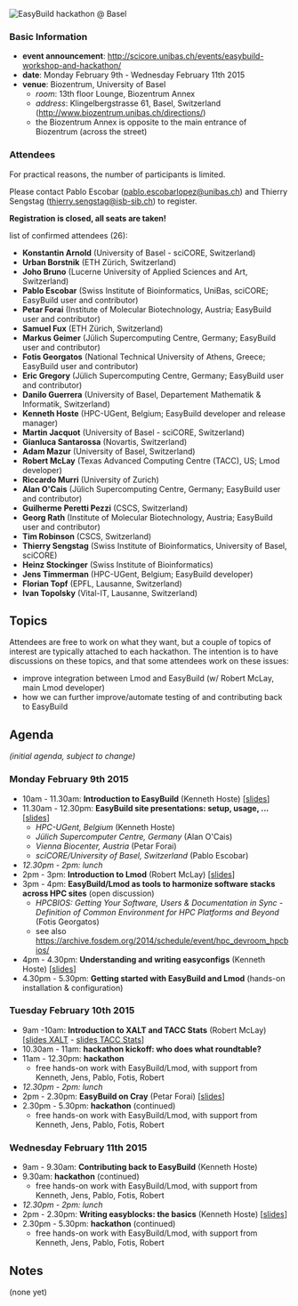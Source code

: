 ![EasyBuild hackathon @ Basel](http://users.ugent.be/~kehoste/EasyBuild-hackathon-Basel-group-picture_20150211-resized.jpg)

### Basic Information

* **event announcement**: http://scicore.unibas.ch/events/easybuild-workshop-and-hackathon/
* **date**: Monday February 9th - Wednesday February 11th 2015
* **venue**: Biozentrum, University of Basel
  * _room_: 13th floor Lounge, Biozentrum Annex
  * _address_: Klingelbergstrasse 61, Basel, Switzerland (<a>http://www.biozentrum.unibas.ch/directions/</a>)
  * the Biozentrum Annex is opposite to the main entrance of Biozentrum (across the street)

### Attendees

For practical reasons, the number of participants is limited.

Please contact Pablo Escobar (pablo.escobarlopez@unibas.ch) and Thierry Sengstag (thierry.sengstag@isb-sib.ch) to register.

**Registration is closed, all seats are taken!**

list of confirmed attendees (26):

* **Konstantin Arnold** (University of Basel - sciCORE, Switzerland)
* **Urban Borstnik** (ETH Zürich, Switzerland)
* **Joho Bruno** (Lucerne University of Applied Sciences and Art, Switzerland)
* **Pablo Escobar** (Swiss Institute of Bioinformatics, UniBas, sciCORE; EasyBuild user and contributor)
* **Petar Forai** (Institute of Molecular Biotechnology, Austria; EasyBuild user and contributor)
* **Samuel Fux** (ETH Zürich, Switzerland)
* **Markus Geimer** (Jülich Supercomputing Centre, Germany; EasyBuild user and contributor)
* **Fotis Georgatos** (National Technical University of Athens, Greece; EasyBuild user and contributor)
* **Eric Gregory** (Jülich Supercomputing Centre, Germany; EasyBuild user and contributor)
* **Danilo Guerrera** (University of Basel, Departement Mathematik & Informatik, Switzerland)
* **Kenneth Hoste** (HPC-UGent, Belgium; EasyBuild developer and release manager)
* **Martin Jacquot** (University of Basel - sciCORE, Switzerland)
* **Gianluca Santarossa** (Novartis, Switzerland)
* **Adam Mazur** (University of Basel, Switzerland)
* **Robert McLay** (Texas Advanced Computing Centre (TACC), US; Lmod developer)
* **Riccardo Murri** (University of Zurich)
* **Alan O'Cais** (Jülich Supercomputing Centre, Germany; EasyBuild user and contributor)
* **Guilherme Peretti Pezzi** (CSCS, Switzerland)
* **Georg Rath** (Institute of Molecular Biotechnology, Austria; EasyBuild user and contributor)
* **Tim Robinson** (CSCS, Switzerland)
* **Thierry Sengstag** (Swiss Institute of Bioinformatics, University of Basel, sciCORE)
* **Heinz Stockinger** (Swiss Institute of Bioinformatics)
* **Jens Timmerman** (HPC-UGent, Belgium; EasyBuild developer)
* **Florian Topf** (EPFL, Lausanne, Switzerland)
* **Ivan Topolsky** (Vital-IT, Lausanne, Switzerland)

## Topics

Attendees are free to work on what they want, but a couple of topics of interest are typically attached to each hackathon. The intention is to have discussions on these topics, and that some attendees work on these issues:

* improve integration between Lmod and EasyBuild (w/ Robert McLay, main Lmod developer)
* how we can further improve/automate testing of and contributing back to EasyBuild

## Agenda

_(initial agenda, subject to change)_

### Monday February 9th 2015

* 10am - 11.30am: **Introduction to EasyBuild** (Kenneth Hoste) [[slides](http://users.ugent.be/~kehoste/EasyBuild-intro-Basel_20150209.pdf)]
* 11.30am - 12.30pm: **EasyBuild site presentations: setup, usage, ...** [[slides](http://users.ugent.be/~kehoste/EasyBuild-site-pres_20150209.pdf)]
  * _HPC-UGent, Belgium_ (Kenneth Hoste)
  * _Jülich Supercomputer Centre, Germany_ (Alan O'Cais)
  * _Vienna Biocenter, Austria_ (Petar Forai)
  * _sciCORE/University of Basel, Switzerland_ (Pablo Escobar)
* _12.30pm - 2pm: lunch_
* 2pm - 3pm: **Introduction to Lmod** (Robert McLay) [[slides](http://users.ugent.be/~kehoste/Lmod-intro_20150209.pdf)]
* 3pm - 4pm: **EasyBuild/Lmod as tools to harmonize software stacks across HPC sites** (open discussion)
  * _HPCBIOS: Getting Your Software, Users & Documentation in Sync - Definition of Common Environment for HPC Platforms and Beyond_ (Fotis Georgatos)
  * see also https://archive.fosdem.org/2014/schedule/event/hpc_devroom_hpcbios/
* 4pm - 4.30pm: **Understanding and writing easyconfigs** (Kenneth Hoste) [[slides](http://users.ugent.be/~kehoste/EasyBuild-writing-easyconfigs_20150209.pdf)]
* 4.30pm - 5.30pm: **Getting started with EasyBuild and Lmod** (hands-on installation & configuration)

### Tuesday February 10th 2015

* 9am -10am: **Introduction to XALT and TACC Stats** (Robert McLay) [[slides XALT](http://users.ugent.be/~kehoste/XALT-intro_20150210.pdf) - [slides TACC Stats](http://users.ugent.be/~kehoste/TACC_Stats-intro_20150210.pdf)]
* 10.30am - 11am: **hackathon kickoff: who does what roundtable?**
* 11am - 12.30pm: **hackathon**
  * free hands-on work with EasyBuild/Lmod, with support from Kenneth, Jens, Pablo, Fotis, Robert
* _12.30pm - 2pm: lunch_
* 2pm - 2.30pm: **EasyBuild on Cray** (Petar Forai) [[slides](http://users.ugent.be/~kehoste/EasyBuild-on-Cray_20150210.pdf)]
* 2.30pm - 5.30pm: **hackathon** (continued)
  * free hands-on work with EasyBuild/Lmod, with support from Kenneth, Jens, Pablo, Fotis, Robert


### Wednesday February 11th 2015

* 9am - 9.30am: **Contributing back to EasyBuild** (Kenneth Hoste)
* 9.30am: **hackathon** (continued)
  * free hands-on work with EasyBuild/Lmod, with support from Kenneth, Jens, Pablo, Fotis, Robert
* _12.30pm - 2pm: lunch_
* 2pm - 2.30pm: **Writing easyblocks: the basics** (Kenneth Hoste) [[slides](http://users.ugent.be/~kehoste/EasyBuild-writing-easyblocks_20150211.pdf)]
* 2.30pm - 5.30pm: **hackathon** (continued)
  * free hands-on work with EasyBuild/Lmod, with support from Kenneth, Jens, Pablo, Fotis, Robert

## Notes

(none yet)
